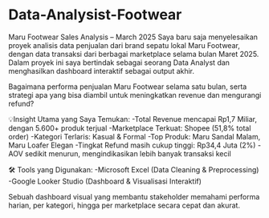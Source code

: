# Data-Analysist-Footwear

Maru Footwear Sales Analysis – March 2025
Saya baru saja menyelesaikan proyek analisis data penjualan dari brand sepatu lokal Maru Footwear, 
dengan data transaksi dari berbagai marketplace selama bulan Maret 2025. 
Dalam proyek ini saya bertindak sebagai seorang Data Analyst dan menghasilkan dashboard interaktif sebagai output akhir.

Bagaimana performa penjualan Maru Footwear selama satu bulan, 
serta strategi apa yang bisa diambil untuk meningkatkan revenue dan mengurangi refund?

💡Insight Utama yang Saya Temukan:
  -Total Revenue mencapai Rp1,7 Miliar, dengan 5.600+ produk terjual
  -Marketplace Terkuat: Shopee (51,8% total order)
  -Kategori Terlaris: Kasual & Formal
  -Top Produk: Maru Sandal Malam, Maru Loafer Elegan
  -Tingkat Refund masih cukup tinggi: Rp34,4 Juta (2%)
  -AOV sedikit menurun, mengindikasikan lebih banyak transaksi kecil

  🛠 Tools yang Digunakan:
  -Microsoft Excel (Data Cleaning & Preprocessing)
  -Google Looker Studio (Dashboard & Visualisasi Interaktif)


  Sebuah dashboard visual yang membantu stakeholder memahami performa harian, per kategori, hingga per marketplace secara cepat dan akurat.
